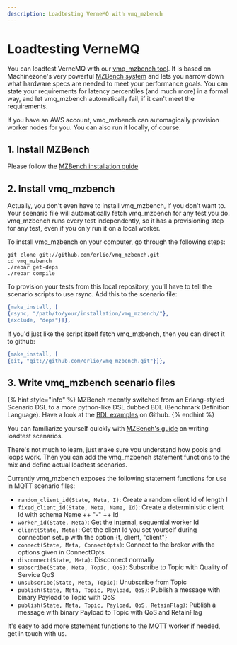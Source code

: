 ```yaml
---
description: Loadtesting VerneMQ with vmq_mzbench
---
```


# Loadtesting VerneMQ

You can loadtest VerneMQ with our [vmq\_mzbench tool](https://github.com/erlio/vmq_mzbench). It is based on Machinezone's very powerful [MZBench system](https://github.com/satori-com/mzbench) and lets you narrow down what hardware specs are needed to meet your performance goals. You can state your requirements for latency percentiles \(and much more\) in a formal way, and let vmq\_mzbench automatically fail, if it can't meet the requirements.

If you have an AWS account, vmq\_mzbench can automagically provision worker nodes for you. You can also run it locally, of course.

## 1. Install MZBench

Please follow the [MZBench installation guide](http://satori-com.github.io/mzbench/#installation)

## 2. Install vmq\_mzbench

Actually, you don't even have to install vmq\_mzbench, if you don't want to. Your scenario file will automatically fetch vmq\_mzbench for any test you do. vmq\_mzbench runs every test independently, so it has a provisioning step for any test, even if you only run it on a local worker.

To install vmq\_mzbench on your computer, go through the following steps:

```text
git clone git://github.com/erlio/vmq_mzbench.git
cd vmq_mzbench
./rebar get-deps
./rebar compile
```

To provision your tests from this local repository, you'll have to tell the scenario scripts to use rsync. Add this to the scenario file:

```erlang
{make_install, [
{rsync, "/path/to/your/installation/vmq_mzbench/"},
{exclude, "deps"}]},
```

If you'd just like the script itself fetch vmq\_mzbench, then you can direct it to github:

```erlang
{make_install, [
{git, "git://github.com/erlio/vmq_mzbench.git"}]},
```

## 3. Write vmq\_mzbench scenario files

{% hint style="info" %}
MZBench recently switched from an Erlang-styled Scenario DSL to a more python-like DSL dubbed BDL \(Benchmark Definition Language\). Have a look at the [BDL examples](https://github.com/machinezone/mzbench/tree/master/examples.bdl) on Github.
{% endhint %}

You can familiarize yourself quickly with [MZBench's guide](http://satori-com.github.io/mzbench/scenarios/spec/) on writing loadtest scenarios.

There's not much to learn, just make sure you understand how pools and loops work. Then you can add the vmq\_mzbench statement functions to the mix and define actual loadtest scenarios.

Currently vmq\_mzbench exposes the following statement functions for use in MQTT scenario files:

* `random_client_id(State, Meta, I)`: Create a random client Id of length I
* `fixed_client_id(State, Meta, Name, Id)`: Create a deterministic client Id with schema Name ++ "-" ++ Id
* `worker_id(State, Meta)`: Get the internal, sequential worker Id
* `client(State, Meta)`: Get the client Id you set yourself during connection setup with the option {t, client, "client"}
* `connect(State, Meta, ConnectOpts)`: Connect to the broker with the options given in ConnectOpts
* `disconnect(State, Meta)`: Disconnect normally
* `subscribe(State, Meta, Topic, QoS)`: Subscribe to Topic with Quality of Service QoS
* `unsubscribe(State, Meta, Topic)`: Unubscribe from Topic
* `publish(State, Meta, Topic, Payload, QoS)`: Publish a message with binary Payload to Topic with QoS
* `publish(State, Meta, Topic, Payload, QoS, RetainFlag)`: Publish a message with binary Payload to Topic with QoS and RetainFlag

It's easy to add more statement functions to the MQTT worker if needed, get in touch with us.

